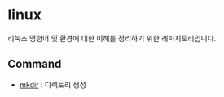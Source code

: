 # linux
리눅스 명령어 및 환경에 대한 이해를 정리하기 위한 레파지토리입니다. 

## Command

- [mkdir](./Command/mkdir.md) : 디렉토리 생성
